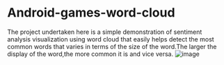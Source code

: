 # Android-games-word-cloud
The project undertaken here is a simple demonstration of sentiment analysis visualization using word cloud that easily helps detect the most common words that varies in terms of the size of the word.The larger the display of the word,the more common it is and vice versa.
![image](https://user-images.githubusercontent.com/87186427/234631181-1fc08cbd-f7f7-42ed-bfb6-bd54a0c8a8be.png)
